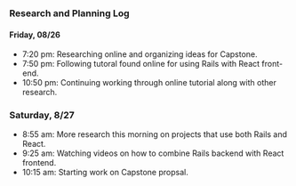 ### Research and Planning Log
#### Friday, 08/26
* 7:20 pm: Researching online and organizing ideas for Capstone.
* 7:50 pm: Following tutoral found online for using Rails with React front-end.
* 10:50 pm: Continuing working through online tutorial along with other research.
### Saturday, 8/27
* 8:55 am: More research this morning on projects that use both Rails and React.
* 9:25 am: Watching videos on how to combine Rails backend with React frontend.
* 10:15 am: Starting work on Capstone propsal.